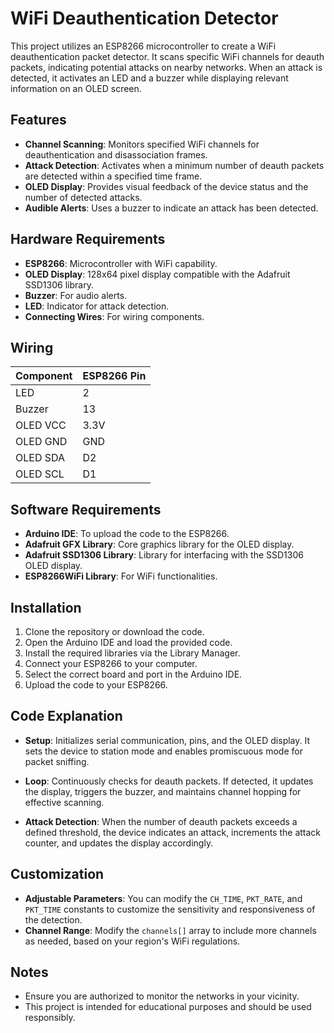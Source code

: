 # WiFi Deauthentication Detector

This project utilizes an ESP8266 microcontroller to create a WiFi deauthentication packet detector. It scans specific WiFi channels for deauth packets, indicating potential attacks on nearby networks. When an attack is detected, it activates an LED and a buzzer while displaying relevant information on an OLED screen.

## Features

- **Channel Scanning**: Monitors specified WiFi channels for deauthentication and disassociation frames.
- **Attack Detection**: Activates when a minimum number of deauth packets are detected within a specified time frame.
- **OLED Display**: Provides visual feedback of the device status and the number of detected attacks.
- **Audible Alerts**: Uses a buzzer to indicate an attack has been detected.

## Hardware Requirements

- **ESP8266**: Microcontroller with WiFi capability.
- **OLED Display**: 128x64 pixel display compatible with the Adafruit SSD1306 library.
- **Buzzer**: For audio alerts.
- **LED**: Indicator for attack detection.
- **Connecting Wires**: For wiring components.

## Wiring

| Component       | ESP8266 Pin |
|------------------|-------------|
| LED              | 2           |
| Buzzer           | 13          |
| OLED VCC         | 3.3V        |
| OLED GND         | GND         |
| OLED SDA         | D2          |
| OLED SCL         | D1          |

## Software Requirements

- **Arduino IDE**: To upload the code to the ESP8266.
- **Adafruit GFX Library**: Core graphics library for the OLED display.
- **Adafruit SSD1306 Library**: Library for interfacing with the SSD1306 OLED display.
- **ESP8266WiFi Library**: For WiFi functionalities.

## Installation

1. Clone the repository or download the code.
2. Open the Arduino IDE and load the provided code.
3. Install the required libraries via the Library Manager.
4. Connect your ESP8266 to your computer.
5. Select the correct board and port in the Arduino IDE.
6. Upload the code to your ESP8266.

## Code Explanation

- **Setup**: Initializes serial communication, pins, and the OLED display. It sets the device to station mode and enables promiscuous mode for packet sniffing.
  
- **Loop**: Continuously checks for deauth packets. If detected, it updates the display, triggers the buzzer, and maintains channel hopping for effective scanning.

- **Attack Detection**: When the number of deauth packets exceeds a defined threshold, the device indicates an attack, increments the attack counter, and updates the display accordingly.

## Customization

- **Adjustable Parameters**: You can modify the `CH_TIME`, `PKT_RATE`, and `PKT_TIME` constants to customize the sensitivity and responsiveness of the detection.
- **Channel Range**: Modify the `channels[]` array to include more channels as needed, based on your region's WiFi regulations.

## Notes

- Ensure you are authorized to monitor the networks in your vicinity.
- This project is intended for educational purposes and should be used responsibly.

